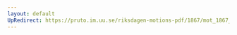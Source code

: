 ```yaml
---
layout: default
UpRedirect: https://pruto.im.uu.se/riksdagen-motions-pdf/1867/mot_1867__fk__21/mot_1867__fk__21-001.pdf
---
```

